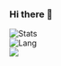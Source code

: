 ### Hi there 👋

![Stats](https://github-readme-stats.vercel.app/api?username=itsaky&show_icons=true&icon_color=D32F2F&title_color=D32F2F)    
![Lang](https://github-readme-stats.vercel.app/api/top-langs/?username=itsaky&layout=compact&title_color=f4436)   
![](https://komarev.com/ghpvc/?username=itsaky)
